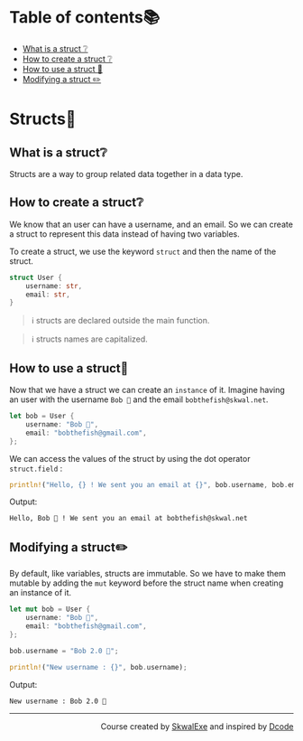 # Table of contents📚
- [What is a struct ❔](#what-is-a-struct)
- [How to create a struct ❔](#how-to-create-a-struct)
- [How to use a struct 🤹](#how-to-use-a-struct)
- [Modifying a struct ✏️](#modifying-a-struct)


# Structs🧱
## What is a struct❔
Structs are a way to group related data together in a data type.
## How to create a struct❔
We know that an user can have a username, and an email.
So we can create a struct to represent this data instead of having two variables.

To create a struct, we use the keyword `struct` and then the name of the struct.
```rust
struct User {
    username: str,
    email: str,
}
```
> ℹ️ structs are declared outside the main function.

> ℹ️ structs names are capitalized.

## How to use a struct🤹
Now that we have a struct we can create an `instance` of it.
Imagine having an user with the username `Bob 🐡` and the email `bobthefish@skwal.net`.
```rust
let bob = User {
    username: "Bob 🐡",
    email: "bobthefish@gmail.com",
};
```
We can access the values of the struct by using the dot operator `struct.field` : 
```rust
println!("Hello, {} ! We sent you an email at {}", bob.username, bob.email);
```
Output:
```
Hello, Bob 🐡 ! We sent you an email at bobthefish@skwal.net
```

## Modifying a struct✏️
By default, like variables, structs are immutable.
So we have to make them mutable by adding the `mut` keyword before the struct name when creating an instance of it.

```rust
let mut bob = User {
    username: "Bob 🐡",
    email: "bobthefish@gmail.com",
};

bob.username = "Bob 2.0 🐠";

println!("New username : {}", bob.username);
```
Output:
```
New username : Bob 2.0 🐠
```


<!--
---

<p align="right"><a href="https://github.com/SkwalExe/learn-rust/tree/main/course/structs">Next Section ⏭️</a></p>
-->

---

<p align="right">Course created by <a href="https://github.com/SkwalExe/" target="_blank">SkwalExe</a> and inspired by <a href="https://www.youtube.com/watch?v=vOMJlQ5B-M0&list=PLVvjrrRCBy2JSHf9tGxGKJ-bYAN_uDCUL" target="_blank">Dcode</a></p>